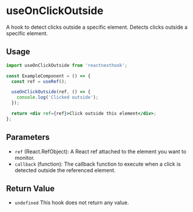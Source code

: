 # useOnClickOutside

A hook to detect clicks outside a specific element.
Detects clicks outside a specific element.

## Usage

```jsx
import useOnClickOutside from 'reactnexthook';

const ExampleComponent = () => {
  const ref = useRef();

  useOnClickOutside(ref, () => {
    console.log('Clicked outside');
  });

  return <div ref={ref}>Click outside this element</div>;
};


```

## Parameters

- `ref` (React.RefObject): A React ref attached to the element you want to monitor.
- `callback` (function): The callback function to execute when a click is detected outside the referenced element.

## Return Value

- `undefined` This hook does not return any value.

